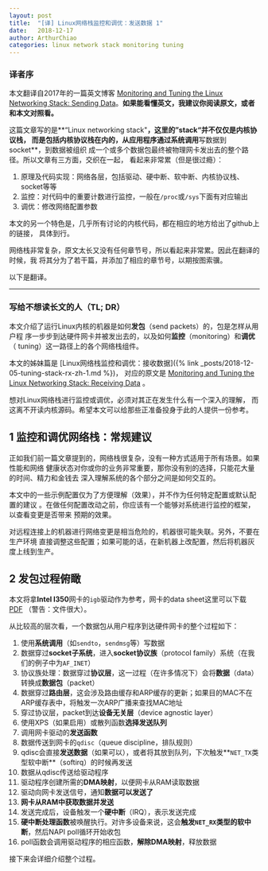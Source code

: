 ```yaml
---
layout: post
title:  "[译] Linux网络栈监控和调优：发送数据 1"
date:   2018-12-17
author: ArthurChiao
categories: linux network stack monitoring tuning
---
```


### 译者序

本文翻译自2017年的一篇英文博客 [Monitoring and Tuning the Linux Networking Stack: Sending Data](https://blog.packagecloud.io/eng/2017/02/06/monitoring-tuning-linux-networking-stack-sending-data)。**如果能看懂英文，我建议你阅读原文，或者和本文对照看。**

这篇文章写的是**“Linux networking stack"**，这里的”stack“并不仅仅是内核协议栈，
而是包括内核协议栈在内的，从应用程序通过系统调用**写数据到socket**，到数据被组织
成一个或多个数据包最终被物理网卡发出去的整个路径。所以文章有三方面，交织在一起，
看起来非常累（但是很过瘾）：

1. 原理及代码实现：网络各层，包括驱动、硬中断、软中断、内核协议栈、socket等等
2. 监控：对代码中的重要计数进行监控，一般在`/proc`或`/sys`下面有对应输出
3. 调优：修改网络配置参数

本文的另一个特色是，几乎所有讨论的内核代码，都在相应的地方给出了github上的链接，
具体到行。

网络栈非常复杂，原文太长又没有任何章节号，所以看起来非常累。因此在翻译的时候，我
将其分为了若干篇，并添加了相应的章节号，以期按图索骥。

以下是翻译。


----

### 写给不想读长文的人（TL; DR）

本文介绍了运行Linux内核的机器是如何**发包**（send packets）的，包是怎样从用户程
序一步步到达硬件网卡并被发出去的，以及如何**监控**（monitoring）和**调优**（
tuning）这一路径上的各个网络栈组件。

本文的姊妹篇是 [Linux网络栈监控和调优：接收数据]({% link _posts/2018-12-05-tuning-stack-rx-zh-1.md %})，
对应的原文是 [Monitoring and Tuning the Linux Networking Stack: Receiving
Data](https://blog.packagecloud.io/eng/2016/06/22/monitoring-tuning-linux-networking-stack-receiving-data/)
。

想对Linux网络栈进行监控或调优，必须对其正在发生什么有一个深入的理解，
而这离不开读内核源码。希望本文可以给那些正准备投身于此的人提供一份参考。

## 1 监控和调优网络栈：常规建议

正如我们前一篇文章提到的，网络栈很复杂，没有一种方式适用于所有场景。如果性能和网络
健康状态对你或你的业务非常重要，那你没有别的选择，只能花大量的时间、精力和金钱去
深入理解系统的各个部分之间是如何交互的。

本文中的一些示例配置仅为了方便理解（效果），并不作为任何特定配置或默认配置的建议
。在做任何配置改动之前，你应该有一个能够对系统进行监控的框架，以查看变更是否带来
预期的效果。

对远程连接上的机器进行网络变更是相当危险的，机器很可能失联。另外，不要在生产环境
直接调整这些配置；如果可能的话，在新机器上改配置，然后将机器灰度上线到生产。

## 2 发包过程俯瞰

本文将拿**Intel I350**网卡的`igb`驱动作为参考，网卡的data sheet这里可以下载
[PDF](http://www.intel.com/content/dam/www/public/us/en/documents/datasheets/ethernet-controller-i350-datasheet.pdf)
（警告：文件很大）。

从比较高的层次看，一个数据包从用户程序到达硬件网卡的整个过程如下：

1. 使用**系统调用**（如`sendto`，`sendmsg`等）写数据
1. 数据穿过**socket子系统**，进入**socket协议族**（protocol family）系统（在我们的例子中为`AF_INET`）
1. 协议族处理：数据穿过**协议层**，这一过程（在许多情况下）会将**数据**（data）转换成**数据包**（packet）
1. 数据穿过**路由层**，这会涉及路由缓存和ARP缓存的更新；如果目的MAC不在ARP缓存表中，将触发一次ARP广播来查找MAC地址
1. 穿过协议层，packet到达**设备无关层**（device agnostic layer）
1. 使用XPS（如果启用）或散列函数**选择发送队列**
1. 调用网卡驱动的**发送函数**
1. 数据传送到网卡的`qdisc`（queue discipline，排队规则）
1. qdisc会直接**发送数据**（如果可以），或者将其放到队列，下次触发**`NET_TX`类型软中断**（softirq）的时候再发送
1. 数据从qdisc传送给驱动程序
1. 驱动程序创建所需的**DMA映射**，以便网卡从RAM读取数据
1. 驱动向网卡发送信号，通知**数据可以发送了**
1. **网卡从RAM中获取数据并发送**
1. 发送完成后，设备触发一个**硬中断**（IRQ），表示发送完成
1. **硬中断处理函数**被唤醒执行。对许多设备来说，这会**触发`NET_RX`类型的软中断**，然后NAPI poll循环开始收包
1. poll函数会调用驱动程序的相应函数，**解除DMA映射**，释放数据

接下来会详细介绍整个过程。
